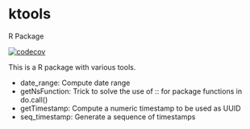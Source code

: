 # ktools
R Package

[![codecov](https://codecov.io/gh/thekangaroofactory/ktools/graph/badge.svg?token=4YBTJ8705Z)](https://codecov.io/gh/thekangaroofactory/ktools)

This is a R package with various tools.

- date_range: Compute date range
- getNsFunction: Trick to solve the use of :: for package functions in do.call()
- getTimestamp: Compute a numeric timestamp to be used as UUID
- seq_timestamp: Generate a sequence of timestamps
